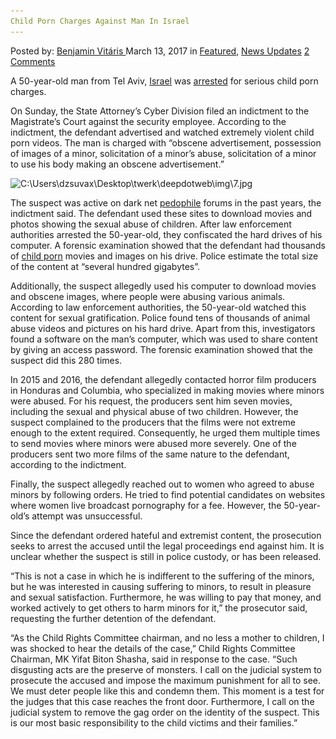 ```yaml
---
Child Porn Charges Against Man In Israel
---
```

<article class="post-listing post-18594 post type-post status-publish format-standard has-post-thumbnail hentry 
 tag-charges tag-child tag-israel tag-man tag-porn">
<div class="post-inner">
<span>Posted by: <a href="https://www.deepdotweb.com/author/benjaminvi/" title="">Benjamin Vitáris </a></span>
<span>March 13, 2017</span>
<span>in <a href="https://www.deepdotweb.com/category/deepdot-news/" rel="category tag">Featured</a>, <a href="https://www.deepdotweb.com/category/news-updates/" rel="category tag">News Updates</a></span>
<span><a href="https://www.deepdotweb.com/2017/03/13/child-porn-charges-man-israel/#comments">2 Comments</a></span>


<p>A 50-year-old man from Tel Aviv, <a href="https://www.deepdotweb.com/tag/israel/">Israel</a> was <a href="http://www.nrg.co.il/online/1/ART2/866/220.html">arrested</a> for serious child porn charges.</p>
<p>On Sunday, the State Attorney&#8217;s Cyber Division filed an indictment to the Magistrate&#8217;s Court against the security employee. According to the indictment, the defendant advertised and watched extremely violent child porn videos. The man is charged with “obscene advertisement, possession of images of a minor, solicitation of a minor’s abuse, solicitation of a minor to use his body making an obscene advertisement.”</p>
<p><img class="wp-image-18604 aligncenter" src="/imgs/2017/03/c-users-dzsuvax-desktop-twerk-deepdotweb-img-7-jp.jpeg" alt="C:\Users\dzsuvax\Desktop\twerk\deepdotweb\img\7.jpg" srcset="/imgs/2017/03/c-users-dzsuvax-desktop-twerk-deepdotweb-img-7-jp.jpeg 465w, /imgs/2017/03/c-users-dzsuvax-desktop-twerk-deepdotweb-img-7-jp-300x225.jpeg 300w" sizes="(max-width: 465px) 100vw, 465px" /></p>
<p>The suspect was active on dark net <a href="https://www.deepdotweb.com/tag/pedophile/">pedophile</a> forums in the past years, the indictment said. The defendant used these sites to download movies and photos showing the sexual abuse of children. After law enforcement authorities arrested the 50-year-old, they confiscated the hard drives of his computer. A forensic examination showed that the defendant had thousands of <a href="https://www.deepdotweb.com/?s=child+porn">child porn</a> movies and images on his drive. Police estimate the total size of the content at “several hundred gigabytes”.</p>
<p>Additionally, the suspect allegedly used his computer to download movies and obscene images, where people were abusing various animals. According to law enforcement authorities, the 50-year-old watched this content for sexual gratification. Police found tens of thousands of animal abuse videos and pictures on his hard drive. Apart from this, investigators found a software on the man’s computer, which was used to share content by giving an access password. The forensic examination showed that the suspect did this 280 times.</p>
<p>In 2015 and 2016, the defendant allegedly contacted horror film producers in Honduras and Columbia, who specialized in making movies where minors were abused. For his request, the producers sent him seven movies, including the sexual and physical abuse of two children. However, the suspect complained to the producers that the films were not extreme enough to the extent required. Consequently, he urged them multiple times to send movies where minors were abused more severely. One of the producers sent two more films of the same nature to the defendant, according to the indictment.</p>
<p>Finally, the suspect allegedly reached out to women who agreed to abuse minors by following orders. He tried to find potential candidates on websites where women live broadcast pornography for a fee. However, the 50-year-old’s attempt was unsuccessful.</p>
<p>Since the defendant ordered hateful and extremist content, the prosecution seeks to arrest the accused until the legal proceedings end against him. It is unclear whether the suspect is still in police custody, or has been released.</p>
<p>&#8220;This is not a case in which he is indifferent to the suffering of the minors, but he was interested in causing suffering to minors, to result in pleasure and sexual satisfaction. Furthermore, he was willing to pay that money, and worked actively to get others to harm minors for it,&#8221; the prosecutor said, requesting the further detention of the defendant.</p>
<p>&#8220;As the Child Rights Committee chairman, and no less a mother to children, I was shocked to hear the details of the case,” Child Rights Committee Chairman, MK Yifat Biton Shasha, said in response to the case. “Such disgusting acts are the preserve of monsters. I call on the judicial system to prosecute the accused and impose the maximum punishment for all to see. We must deter people like this and condemn them. This moment is a test for the judges that this case reaches the front door. Furthermore, I call on the judicial system to remove the gag order on the identity of the suspect. This is our most basic responsibility to the child victims and their families.”</p>
</div>
<span style="display:none"><a href="https://www.deepdotweb.com/tag/charges/" rel="tag">charges</a> <a href="https://www.deepdotweb.com/tag/child/" rel="tag">child</a> <a href="https://www.deepdotweb.com/tag/israel/" rel="tag">israel</a> <a href="https://www.deepdotweb.com/tag/man/" rel="tag">man</a> <a href="https://www.deepdotweb.com/tag/porn/" rel="tag">porn</a></span> <span style="display:none" class="updated">2017-03-13<a href="https://www.deepdotweb.com/author/benjaminvi/" title="Posts by Benjamin Vitáris" rel="author">Benjamin Vitáris</a></strong></div>
</div>
</article>

